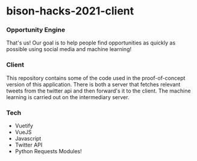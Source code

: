 # bison-hacks-2021-client

### Opportunity Engine
That's us!
Our goal is to help people find opportunities as quickly as possible using social media and machine learning!

### Client
This repository contains some of the code used in the proof-of-concept version of this application. There is both a server that fetches relevant tweets from the twitter api and then forward's it to the client. The machine learning is carried out on the intermediary server.

### Tech
- Vuetify
- VueJS
- Javascript
- Twitter API
- Python Requests Modules!
